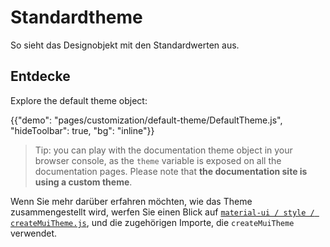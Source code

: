 # Standardtheme

<p class="description">So sieht das Designobjekt mit den Standardwerten aus.</p>

## Entdecke

Explore the default theme object:

{{"demo": "pages/customization/default-theme/DefaultTheme.js", "hideToolbar": true, "bg": "inline"}}

> Tip: you can play with the documentation theme object in your browser console, as the `theme` variable is exposed on all the documentation pages. Please note that **the documentation site is using a custom theme**.

Wenn Sie mehr darüber erfahren möchten, wie das Theme zusammengestellt wird, werfen Sie einen Blick auf [` material-ui / style / createMuiTheme.js `](https://github.com/mui-org/material-ui/blob/master/packages/material-ui/src/styles/createMuiTheme.js), und die zugehörigen Importe, die ` createMuiTheme ` verwendet.
